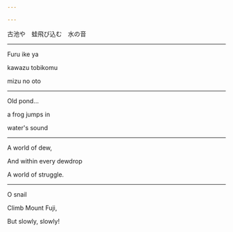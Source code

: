 ```yaml
---

---
```


古池や　蛙飛び込む　水の音

---

Furu ike ya

kawazu tobikomu

mizu no oto

---

Old pond…

a frog jumps in

water's sound

---

A world of dew,

And within every dewdrop

A world of struggle.

---

O snail

Climb Mount Fuji,

But slowly, slowly!
